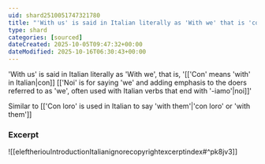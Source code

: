 ```yaml
---
uid: shard2510051747321780
title: "'With us' is said in Italian literally as 'With we' that is 'con noi'"
type: shard
categories: [sourced]
dateCreated: 2025-10-05T09:47:32+00:00
dateModified: 2025-10-16T06:30:43+00:00
---
```

'With us' is said in Italian literally as 'With we', that is, '[['Con' means 'with' in Italian|con]] [['Noi' is for saying 'we' and adding emphasis to the doers referred to as 'we', often used with Italian verbs that end with '-iamo'|noi]]'

Similar to [['Con loro' is used in Italian to say 'with them'|'con loro' or 'with them']]
### Excerpt
![[eleftheriouIntroductionItalianignorecopyrightexcerptindex#^pk8jv3]]